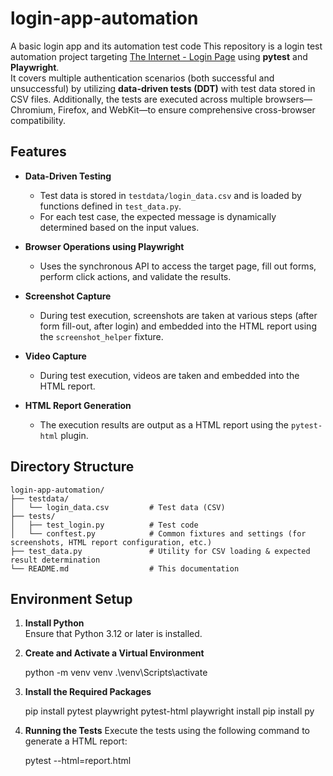 # login-app-automation
A basic login app and its automation test code
This repository is a login test automation project targeting [The Internet - Login Page](https://the-internet.herokuapp.com/login) using **pytest** and **Playwright**.  
It covers multiple authentication scenarios (both successful and unsuccessful) by utilizing **data-driven tests (DDT)** with test data stored in CSV files.
Additionally, the tests are executed across multiple browsers—Chromium, Firefox, and WebKit—to ensure comprehensive cross-browser compatibility.



## Features

- **Data-Driven Testing**
  - Test data is stored in `testdata/login_data.csv` and is loaded by functions defined in `test_data.py`.
  - For each test case, the expected message is dynamically determined based on the input values.

- **Browser Operations using Playwright**
  - Uses the synchronous API to access the target page, fill out forms, perform click actions, and validate the results.

- **Screenshot Capture**
  - During test execution, screenshots are taken at various steps (after form fill-out, after login) and embedded into the HTML report using the `screenshot_helper` fixture.

- **Video Capture**
  - During test execution, videos are taken and embedded into the HTML report.

- **HTML Report Generation**
  - The execution results are output as a HTML report using the `pytest-html` plugin.

## Directory Structure

```plaintext
login-app-automation/
├── testdata/
│   └── login_data.csv         # Test data (CSV)
├── tests/
│   ├── test_login.py          # Test code
│   └── conftest.py            # Common fixtures and settings (for screenshots, HTML report configuration, etc.)
├── test_data.py               # Utility for CSV loading & expected result determination
└── README.md                  # This documentation
```

## Environment Setup

1. **Install Python**  
   Ensure that Python 3.12 or later is installed.

2. **Create and Activate a Virtual Environment**

   python -m venv venv
   .\venv\Scripts\activate

3. **Install the Required Packages**

    pip install pytest playwright pytest-html
    playwright install
    pip install py

4. **Running the Tests**
    Execute the tests using the following command to generate a HTML report:

    pytest --html=report.html